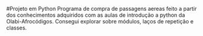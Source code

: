 #Projeto em Python
Programa de compra de passagens aereas feito a partir dos conhecimentos adquiridos com as aulas de introdução a python da Olabi-Afrocódigos.
Consegui explorar sobre módulos, laços de repetição e classes.
